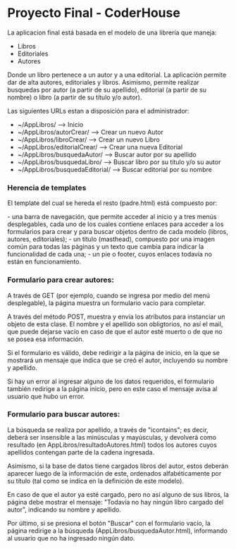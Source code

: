 <h1>Proyecto Final - CoderHouse</h1>

La aplicacion final está basada en el modelo de una librería que maneja:
- Libros
- Editoriales
- Autores

Donde un libro pertenece a un autor y a una editorial. La aplicación permite dar de alta autores, editoriales y libros. Asimismo, permite realizar busquedas por autor (a partir de su apellido), editorial (a partir de su nombre) o libro (a partir de su título y/o autor). 

Las siguientes URLs estan a disposición para el administrador:

- ~/AppLibros/   --> Inicio
- ~/AppLibros/autorCrear/   --> Crear un nuevo Autor
- ~/AppLibros/libroCrear/  --> Crear un nuevo Libro
- ~/AppLibros/editorialCrear/ --> Crear una nueva Editorial
- ~/AppLibros/busquedaAutor/ --> Buscar autor por su apellido 
- ~/AppLibros/busquedaLibro/ --> Buscar libro por su título y/o su autor
- ~/AppLibros/busquedaEditorial/ --> Buscar editorial por su nombre

<h3>Herencia de templates</h3>

<p>El template del cual se hereda el resto (padre.html) está compuesto por:</p>
- una barra de navegación, que permite acceder al inicio y a tres menús desplegables, cada uno de los cuales contiene enlaces para acceder a los formularios para crear y para buscar objetos dentro de cada modelo (libros, autores, editoriales); 
- un título (masthead), compuesto por una imagen común para todas las páginas y un texto que cambia para indicar la funcionalidad de cada una;
- un pie o footer, cuyos enlaces todavía no están en funcionamiento. 

<h3>Formulario para crear autores:</h3>
<p>A través de GET (por ejemplo, cuando se ingresa por medio del menú desplegable), la página muestra un formulario vacío para completar. </p>
<p>A través del método POST, muestra y envía los atributos para instanciar un objeto de esta clase. El nombre y el apellido son obligtorios, no así el mail, que puede dejarse vacío en caso de que el autor esté muerto o de que no se posea esa información. </p>
<p>Si el formulario es válido, debe redirigir a la página de inicio, en la que se mostrará un mensaje que indica que se creó el autor, incluyendo su nombre y apellido. </p> 
<p>Si hay un error al ingresar alguno de los datos requeridos, el formulario también redirige a la página inicio, pero en este caso el mensaje avisa al usuario que hubo un error. </p>

<h3>Formulario para buscar autores:</h3>
<p>La búsqueda se realiza por apellido, a través de "icontains"; es decir, deberá ser insensible a las minúsculas y mayúsculas, y devolverá como resultado (en AppLibros/resultadoAutores.html) todos los autores cuyos apellidos contengan parte de la cadena ingresada. </p>
<p>Asimismo, si la base de datos tiene cargados libros del autor, estos deberán aparecer luego de la información de este, ordenados alfabéticamente por su título (tal como se indica en la definición de este modelo). </p>
<p>En caso de que el autor ya esté cargado, pero no así alguno de sus libros, la página debe mostrar el mensaje: "Todavía no hay ningún libro cargado del autor", indicando su nombre y apellido. </p>
<p>Por último, si se presiona el botón "Buscar" con el formulario vacío, la página redirige a la búsqueda (AppLibros/busquedaAutor.html), informando al usuario que no ha ingresado ningún dato. </p>
